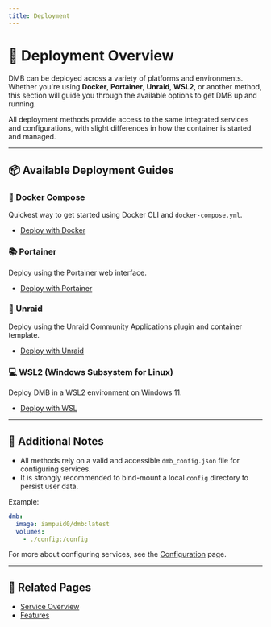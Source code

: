 ```yaml
---
title: Deployment
---
```


# 🚀 Deployment Overview

DMB can be deployed across a variety of platforms and environments. Whether you're using **Docker**, **Portainer**, **Unraid**, **WSL2**, or another method, this section will guide you through the available options to get DMB up and running.

All deployment methods provide access to the same integrated services and configurations, with slight differences in how the container is started and managed.

---

## 📦 Available Deployment Guides

### 🐳 Docker Compose
Quickest way to get started using Docker CLI and `docker-compose.yml`.

- [Deploy with Docker](docker.md)

### 📚 Portainer
Deploy using the Portainer web interface.

- [Deploy with Portainer](portainer.md)

### 🧯 Unraid
Deploy using the Unraid Community Applications plugin and container template.

- [Deploy with Unraid](unraid.md)

### 💻 WSL2 (Windows Subsystem for Linux)
Deploy DMB in a WSL2 environment on Windows 11.

- [Deploy with WSL](wsl.md)

---

## 🔐 Additional Notes

- All methods rely on a valid and accessible `dmb_config.json` file for configuring services.
- It is strongly recommended to bind-mount a local `config` directory to persist user data.

Example:
```yaml
dmb:
  image: iampuid0/dmb:latest
  volumes:
    - ./config:/config
```

For more about configuring services, see the [Configuration](../features/configuration.md) page.

---

## 📎 Related Pages
- [Service Overview](../services/index.md)
- [Features](../features/index.md)
